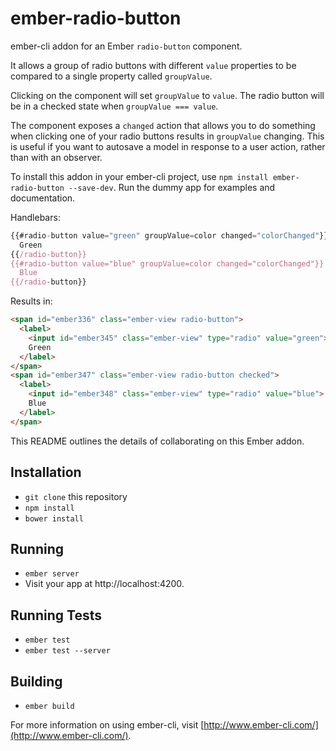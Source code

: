 # ember-radio-button

ember-cli addon for an Ember `radio-button` component.

It allows a group of radio buttons with different `value` properties
to be compared to a single property called `groupValue`.

Clicking on the component will set `groupValue` to `value`. The radio
button will be in a checked state when `groupValue === value`.

The component exposes a `changed` action that allows you to do something
when clicking one of your radio buttons results in `groupValue` changing.
This is useful if you want to autosave a model in response to a user action,
rather than with an observer.

To install this addon in your ember-cli project, use `npm install ember-radio-button --save-dev`.
Run the dummy app for examples and documentation.

Handlebars:
```javascript
{{#radio-button value="green" groupValue=color changed="colorChanged"}}
  Green
{{/radio-button}}
{{#radio-button value="blue" groupValue=color changed="colorChanged"}}
  Blue
{{/radio-button}}
```

Results in:
```html
<span id="ember336" class="ember-view radio-button">
  <label>
    <input id="ember345" class="ember-view" type="radio" value="green">
    Green
  </label>
</span>
<span id="ember347" class="ember-view radio-button checked">
  <label>
    <input id="ember348" class="ember-view" type="radio" value="blue">
    Blue
  </label>
</span>
```

This README outlines the details of collaborating on this Ember addon.

## Installation

* `git clone` this repository
* `npm install`
* `bower install`

## Running

* `ember server`
* Visit your app at http://localhost:4200.

## Running Tests

* `ember test`
* `ember test --server`

## Building

* `ember build`

For more information on using ember-cli, visit [http://www.ember-cli.com/](http://www.ember-cli.com/).

